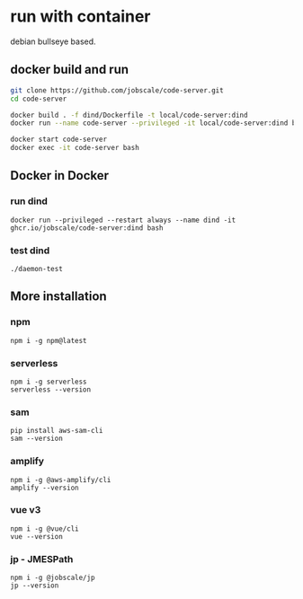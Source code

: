 # run with container

debian bullseye based.

## docker build and run

```bash
git clone https://github.com/jobscale/code-server.git
cd code-server

docker build . -f dind/Dockerfile -t local/code-server:dind
docker run --name code-server --privileged -it local/code-server:dind bash

docker start code-server
docker exec -it code-server bash
```

## Docker in Docker

### run dind

```
docker run --privileged --restart always --name dind -it ghcr.io/jobscale/code-server:dind bash
```

### test dind

```
./daemon-test
```

## More installation

### npm

```
npm i -g npm@latest
```

### serverless

```
npm i -g serverless
serverless --version
```

### sam

```
pip install aws-sam-cli
sam --version
```

### amplify

```
npm i -g @aws-amplify/cli
amplify --version
```

### vue v3

```
npm i -g @vue/cli
vue --version
```

### jp - JMESPath

```
npm i -g @jobscale/jp
jp --version
```
